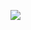 [![](https://balena.io/deploy.png)](https://dashboard.balena-cloud.com/deploy?repoUrl=https://github.com/balenalabs/balenaLocating)